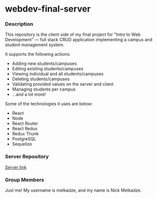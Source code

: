 # webdev-final-server

### Description

This repository is the client side of my final project for "Intro to Web Development" — full stack CRUD application implementing a campus and student management system.

It supports the following actions:
* Adding new students/campuses
* Editing existing students/campuses
* Viewing individual and all students/campuses
* Deleting students/campuses
* Validating provided values on the server and client
* Managing students per campus
* …and a lot more!

Some of the technologies it uses are below:
* React
* Node
* React Router
* React Redux
* Redux Thunk
* PostgreSQL
* Sequelize

### Server Repository
[Server link](https://github.com/melkadze/webdev-final-server)

### Group Members
Just me! My username is melkadze, and my name is Nick Melkadze.
